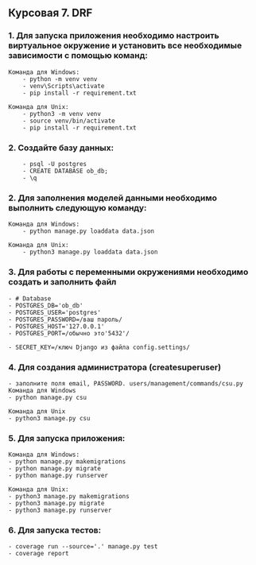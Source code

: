 ## Курсовая 7. DRF

### 1. Для запуска приложения необходимо настроить виртуальное окружение и установить все необходимые зависимости с помощью команд:

    Команда для Windows:
        - python -m venv venv
        - venv\Scripts\activate
        - pip install -r requirement.txt

    Команда для Unix:
        - python3 -m venv venv
        - source venv/bin/activate 
        - pip install -r requirement.txt

### 2. Создайте базу данных:

        - psql -U postgres
        - CREATE DATABASE ob_db;
        - \q
### 2. Для заполнения моделей данными необходимо выполнить следующую команду:

    Команда для Windows:
        - python manage.py loaddata data.json

    Команда для Unix:
        - python3 manage.py loaddata data.json

### 3. Для работы с переменными окружениями необходимо создать и заполнить файл

    - # Database
    - POSTGRES_DB='ob_db'
    - POSTGRES_USER='postgres'
    - POSTGRES_PASSWORD=/ваш пароль/
    - POSTGRES_HOST='127.0.0.1'
    - POSTGRES_PORT=/обычно это'5432'/

    - SECRET_KEY=/ключ Django из файла config.settings/

### 4. Для создания администратора (createsuperuser)

    - заполните поля email, PASSWORD. users/management/commands/csu.py
    Команда для Windows
    - python manage.py csu

    Команда для Unix
    - python3 manage.py csu

### 5. Для запуска приложения:

    Команда для Windows:
    - python manage.py makemigrations
    - python manage.py migrate
    - python manage.py runserver

    Команда для Unix:
    - python3 manage.py makemigrations
    - python3 manage.py migrate
    - python3 manage.py runserver

### 6. Для запуска тестов:

    - coverage run --source='.' manage.py test
    - coverage report
